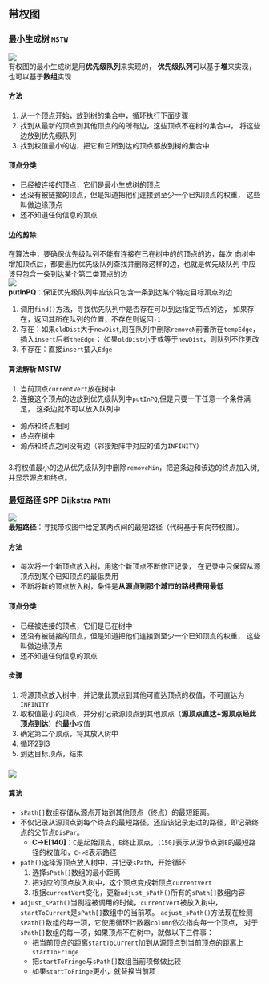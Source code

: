 ## 带权图 
### 最小生成树 `MSTW`
![](http://ww1.sinaimg.cn/mw690/005WLTaUly1fmu0v6hhlcj30cq08dmz6.jpg)    
有权图的最小生成树是用**优先级队列**来实现的，
**优先级队列**可以基于**堆**来实现，也可以基于**数组**实现
#### 方法
1. 从一个顶点开始，放到树的集合中，循环执行下面步骤
2. 找到从最新的顶点到其他顶点的的所有边，这些顶点不在树的集合中，
将这些边放到优先级队列
3. 找到权值最小的边，把它和它所到达的顶点都放到树的集合中
#### 顶点分类
- 已经被连接的顶点，它们是最小生成树的顶点
- 还没有被链接的顶点，但是知道把他们连接到至少一个已知顶点的权重，
这些叫做边缘顶点
- 还不知道任何信息的顶点
#### 边的剪除 
在算法中，要确保优先级队列不能有连接在已在树中的的顶点的边，每次
向树中增加顶点后，都要遍历优先级队列查找并删除这样的边，也就是优先级队列
中应该只包含一条到达某个第二类顶点的边         
![](http://ww1.sinaimg.cn/mw690/005WLTaUly1fmu0w0c4mmj310o08uacj.jpg)       
**putInPQ**：保证优先级队列中应该只包含一条到达某个特定目标顶点的边     
1. 调用`find()`方法，寻找优先队列中是否存在可以到达指定节点的边，
如果存在，返回其所在队列的位置，不存在则返回`-1`
2. 存在：如果`oldDist`大于`newDist`,则在队列中删除`removeN`前者所在`tempEdge`，插入`insert`后者`theEdge`；
如果`oldDist`小于或等于`newDist`，则队列不作更改
3. 不存在：直接`insert`插入`Edge`       
#### 算法解析 **MSTW**
1. 当前顶点`currentVert`放在树中
2. 连接这个顶点的边放到优先级队列中`putInPQ`,但是只要一下任意一个条件满足，
这条边就不可以放入队列中        
- 源点和终点相同
- 终点在树中
- 源点和终点之间没有边（邻接矩阵中对应的值为`INFINITY`）
#####
3.将权值最小的边从优先级队列中删除`removeMin`，把这条边和该边的终点加入树,
并显示源点和终点。
### 最短路径 **SPP**  **Dijkstra** `PATH`
![](http://ww1.sinaimg.cn/mw690/005WLTaUly1fmu9utdv5pj30eq0c2dj2.jpg)               
**最短路径**：寻找带权图中给定某两点间的最短路径（代码基于有向带权图）。
#### 方法 
- 每次将一个新顶点放入树，用这个新顶点不断修正记录，
在记录中只保留从源顶点到某个已知顶点的最低费用
- 不断将新的顶点放入树，条件是**从源点到那个城市的路线费用最低**
#### 顶点分类
- 已经被连接的顶点，它们是已在树中
- 还没有被链接的顶点，但是知道把他们连接到至少一个已知顶点的权重，
这些叫做边缘顶点
- 还不知道任何信息的顶点                               
#### 步骤 
1. 将源顶点放入树中，并记录此顶点到其他可直达顶点的权值，不可直达为`INFINITY`
2. 取权值最小的顶点，并分别记录源顶点到其他顶点（**源顶点直达+源顶点经此顶点到达**）的**最小**权值
3. 确定第二个顶点，将其放入树中
4. 循环2到3
5. 到达目标顶点，结束 
#####
![](http://ww1.sinaimg.cn/mw690/005WLTaUly1fmub7ezpayj30zo07c40p.jpg)
#### 算法
- `sPath[]`数组存储从源点开始到其他顶点（终点）的最短距离。
- 不仅记录从源顶点到每个终点的最短路径，还应该记录走过的路径，即记录终点的父节点`DisPar`。
   - **C->E[140]**：`C`是起始顶点，`E`终止顶点，`[150]`表示从源节点到`E`的最短路径的权值和，`C->E`表示路径
- `path()`选择源顶点放入树中，并记录`sPath`，开始循环
  1. 选择`sPath[]`数组的最小距离
  2. 把对应的顶点放入树中，这个顶点变成新顶点`currentVert`
  3. 根据`currentVert`变化，更新`adjust_sPath()`所有的`sPath[]`数组内容
- `adjust_sPath()`当例程被调用的时候，`currentVert`被放入树中，`startToCurrent`是`sPath[]`数组中的当前项。
`adjust_sPath()`方法现在检测`sPath[]`数组的每一项，它使用循环计数器`column`依次指向每一个顶点，
对于`sPath[]`数组的每一项，如果顶点不在树中，就做以下三件事：
  - 把当前顶点的距离`startToCurrent`加到从源顶点到当前顶点的距离上`startToFringe`
  - 把`startToFringe`与`sPath[]`数组当前项做做比较
  - 如果`startToFringe`更小，就替换当前项




 

